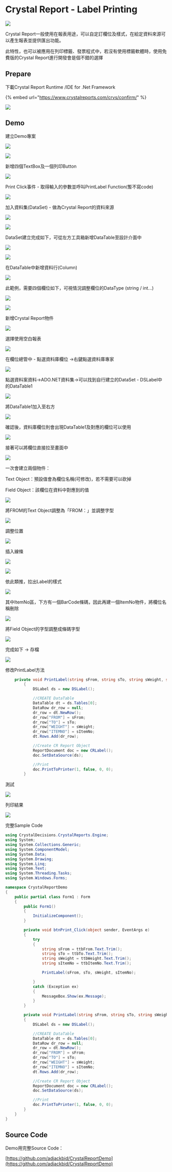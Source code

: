 # Crystal Report - Label Printing

![](../.gitbook/assets/image%20%28133%29.png)

Crystal Report一般使用在報表用途，可以自定訂欄位及樣式，在給定資料來源可以產生報表並提供匯出功能。

此特性，也可以被應用在列印標籤、發票程式中，若沒有使用標籤軟體時，使用免費版的Crystal Report進行開發會是個不錯的選擇

## Prepare

下載Crystal Report Runtime /IDE for .Net Framework

{% embed url="https://www.crystalreports.com/crvs/confirm/" %}

![](../.gitbook/assets/image%20%28266%29.png)

## Demo

建立Demo專案

![](../.gitbook/assets/image%20%28241%29.png)

![](../.gitbook/assets/image%20%2871%29.png)

新增四個TextBox及一個列印Button

![](../.gitbook/assets/image%20%28203%29.png)

Print Click事件 - 取得輸入的參數並呼叫PrintLabel Function\(暫不寫code\)

![](../.gitbook/assets/image%20%28288%29.png)

加入資料集\(DataSet\) - 做為Crystal Report的資料來源

![](../.gitbook/assets/image%20%28244%29.png)

![](../.gitbook/assets/image%20%2875%29.png)

DataSet建立完成如下，可從左方工具箱新增DataTable至設計介面中

![](../.gitbook/assets/image%20%2874%29.png)

![](../.gitbook/assets/image%20%28260%29.png)

在DataTable中新增資料行\(Column\)

![](../.gitbook/assets/image%20%28283%29.png)

此範例，需要四個欄位如下，可視情況調整欄位的DataType \(string / int...\)

![](../.gitbook/assets/image%20%28195%29.png)

![](../.gitbook/assets/image%20%28221%29.png)

新增Crystal Report物件

![](../.gitbook/assets/image%20%287%29.png)

選擇使用空白報表

![](../.gitbook/assets/image%20%28232%29.png)

在欄位總管中 - 點選資料庫欄位 →右鍵點選資料庫專家

![](../.gitbook/assets/image%20%28194%29.png)

點選資料案資料→ADO.NET資料集→可以找到自行建立的DataSet - DSLabel中的DataTable1

![](../.gitbook/assets/image%20%28160%29.png)

將DataTable1加入至右方

![](../.gitbook/assets/image%20%2888%29.png)

確認後，資料庫欄位則會出現DataTable1及對應的欄位可以使用

![](../.gitbook/assets/image%20%28135%29.png)

接著可以將欄位直接拉至畫面中

![](../.gitbook/assets/image%20%2898%29.png)

一次會建立兩個物件：

Text Object：預設值會為欄位名稱\(可修改\)，若不需要可以砍掉

Field Object：該欄位在資料中對應到的值

![](../.gitbook/assets/image%20%28264%29.png)

將FROM的Text Object調整為「FROM：」並調整字型

![](../.gitbook/assets/image%20%28378%29.png)

調整位置

![](../.gitbook/assets/image%20%28355%29.png)

插入線條

![](../.gitbook/assets/image%20%2822%29.png)

![](../.gitbook/assets/image%20%28330%29.png)

依此類推，拉出Label的樣式

![](../.gitbook/assets/image%20%28314%29.png)

其中ItemNo區，下方有一個BarCode條碼，因此再建一個ItemNo物件，將欄位名稱刪除

![](../.gitbook/assets/image%20%28342%29.png)

將Field Object的字型調整成條碼字型

![](../.gitbook/assets/image%20%28161%29.png)

完成如下 → 存檔

![](../.gitbook/assets/image%20%2865%29.png)

修改PrintLabel方法

```csharp
    private void PrintLabel(string sFrom, string sTo, string sWeight, string sItemNo)
        {
            DSLabel ds = new DSLabel();

            //CREATE DataTable
            DataTable dt = ds.Tables[0];
            DataRow dr_row = null;
            dr_row = dt.NewRow();
            dr_row["FROM"] = sFrom;
            dr_row["TO"] = sTo;
            dr_row["WEIGHT"] = sWeight;
            dr_row["ITEMNO"] = sItemNo;
            dt.Rows.Add(dr_row);

            //Create CR Report Object
            ReportDocument doc = new CRLabel();
            doc.SetDataSource(ds);

            //Print
            doc.PrintToPrinter(1, false, 0, 0);
        }
```

測試

![](../.gitbook/assets/image%20%28142%29.png)

列印結果

![](../.gitbook/assets/image%20%28377%29.png)

完整Sample Code

```csharp
using CrystalDecisions.CrystalReports.Engine;
using System;
using System.Collections.Generic;
using System.ComponentModel;
using System.Data;
using System.Drawing;
using System.Linq;
using System.Text;
using System.Threading.Tasks;
using System.Windows.Forms;

namespace CrystalReportDemo
{
    public partial class Form1 : Form
    {
        public Form1()
        {
            InitializeComponent();
        }

        private void btnPrint_Click(object sender, EventArgs e)
        {
            try
            {
                string sFrom = ttbFrom.Text.Trim();
                string sTo = ttbTo.Text.Trim();
                string sWeight = ttbWeight.Text.Trim();
                string sItemNo = ttbItemNo.Text.Trim();

                PrintLabel(sFrom, sTo, sWeight, sItemNo);

            }
            catch (Exception ex)
            {
                MessageBox.Show(ex.Message);
            }
        }

        private void PrintLabel(string sFrom, string sTo, string sWeight, string sItemNo)
        {
            DSLabel ds = new DSLabel();

            //CREATE DataTable
            DataTable dt = ds.Tables[0];
            DataRow dr_row = null;
            dr_row = dt.NewRow();
            dr_row["FROM"] = sFrom;
            dr_row["TO"] = sTo;
            dr_row["WEIGHT"] = sWeight;
            dr_row["ITEMNO"] = sItemNo;
            dt.Rows.Add(dr_row);

            //Create CR Report Object
            ReportDocument doc = new CRLabel();
            doc.SetDataSource(ds);

            //Print
            doc.PrintToPrinter(1, false, 0, 0);
        }
    }
}

```

## Source Code

Demo用完整Source Code：

[https://github.com/adjackbid/CrystalReportDemo](https://github.com/adjackbid/CrystalReportDemo)

